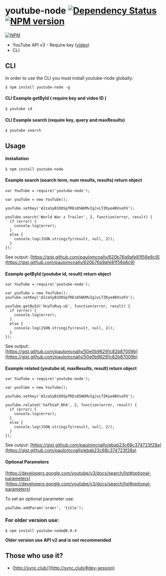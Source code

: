 # youtube-node [![Dependency Status](https://david-dm.org/paulomcnally/youtube-node.png)](https://david-dm.org/paulomcnally/youtube-node) [![NPM version](https://badge.fury.io/js/youtube-node.png)](http://badge.fury.io/js/youtube-node)

[![NPM](https://nodei.co/npm/youtube-node.png?downloads=true)](https://nodei.co/npm/youtube-node/)

* YouTube API v3 - Require key ([video](https://www.youtube.com/watch?v=Im69kzhpR3I))
* CLI

## CLI

In order to use the CLI you must install youtube-node globally:

    $ npm install youtube-node -g

#### CLI Example getById ( require key and video ID )

    $ youtube id


#### CLI Example search (require key, query and maxResults)

    $ youtube search

## Usage

#### Installation
    $ npm install youtube-node

#### Example search (search term, num results, results) return object
    var YouTube = require('youtube-node');

    var youTube = new YouTube();

    youTube.setKey('AIzaSyB1OOSpTREs85WUMvIgJvLTZKye4BVsoFU');

    youTube.search('World War z Trailer', 2, function(error, result) {
      if (error) {
        console.log(error);
      }
      else {
        console.log(JSON.stringify(result, null, 2));
      }
    });

See output: [https://gist.github.com/paulomcnally/620b76a9afe81f56e8c9](https://gist.github.com/paulomcnally/620b76a9afe81f56e8c9)

#### Example getById (youtube id, result) return object
    var YouTube = require('youtube-node');

    var youTube = new YouTube();
    youTube.setKey('AIzaSyB1OOSpTREs85WUMvIgJvLTZKye4BVsoFU');

    youTube.getById('HcwTxRuq-uk', function(error, result) {
      if (error) {
        console.log(error);
      }
      else {
        console.log(JSON.stringify(result, null, 2));
      }
    });

See output: [https://gist.github.com/paulomcnally/50e0b96291c82b87009b](https://gist.github.com/paulomcnally/50e0b96291c82b87009b)

#### Example related (youtube id, maxResults, result) return object

    var YouTube = require('youtube-node');

    var youTube = new YouTube();

    youTube.setKey('AIzaSyB1OOSpTREs85WUMvIgJvLTZKye4BVsoFU');

    youTube.related('hafhSaP_Nh4', 2, function(error, result) {
      if (error) {
        console.log(error);
      }
      else {
        console.log(JSON.stringify(result, null, 2));
      }
    });

See output:
[https://gist.github.com/paulomcnally/ebab23c68c374723f28a](https://gist.github.com/paulomcnally/ebab23c68c374723f28a)

#### Optional Parameters

[https://developers.google.com/youtube/v3/docs/search/list#optional-parameters](https://developers.google.com/youtube/v3/docs/search/list#optional-parameters)

To set an optional parameter use:

    youTube.addParam('order', 'title');

### For older version use:

    $ npm install youtube-node@0.0.4

**Older version use API v2 and is not recommended**

## Those who use it?
* [http://sync.club/](http://sync.club/#dev-session)
